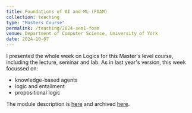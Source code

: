 ```yaml
---
title: Foundations of AI and ML (FOAM)
collection: teaching
type: "Masters Course"
permalink: /teaching/2024-sem1-foam
venue: Department of Computer Science, University of York
date: 2024-10-07
---
```


I presented the whole week on Logics for this Master's level course, including
the lecture, seminar and lab.  As in last year's version, this week focussed on:

- knowledge-based agents
- logic and entailment
- propositional logic


The module description is
[here](https://www.york.ac.uk/students/studying/manage/programmes/module-catalogue/module/COM00196M/2024-25)
and archived [here](https://archive.ph/aO2em).
